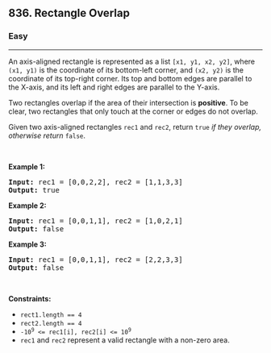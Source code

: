 <h2>836. Rectangle Overlap</h2><h3>Easy</h3><hr><div style="user-select: auto;"><p style="user-select: auto;">An axis-aligned rectangle is represented as a list <code style="user-select: auto;">[x1, y1, x2, y2]</code>, where <code style="user-select: auto;">(x1, y1)</code> is the coordinate of its bottom-left corner, and <code style="user-select: auto;">(x2, y2)</code> is the coordinate of its top-right corner. Its top and bottom edges are parallel to the X-axis, and its left and right edges are parallel to the Y-axis.</p>

<p style="user-select: auto;">Two rectangles overlap if the area of their intersection is <strong style="user-select: auto;">positive</strong>. To be clear, two rectangles that only touch at the corner or edges do not overlap.</p>

<p style="user-select: auto;">Given two axis-aligned rectangles <code style="user-select: auto;">rec1</code> and <code style="user-select: auto;">rec2</code>, return <code style="user-select: auto;">true</code><em style="user-select: auto;"> if they overlap, otherwise return </em><code style="user-select: auto;">false</code>.</p>

<p style="user-select: auto;">&nbsp;</p>
<p style="user-select: auto;"><strong style="user-select: auto;">Example 1:</strong></p>
<pre style="user-select: auto;"><strong style="user-select: auto;">Input:</strong> rec1 = [0,0,2,2], rec2 = [1,1,3,3]
<strong style="user-select: auto;">Output:</strong> true
</pre><p style="user-select: auto;"><strong style="user-select: auto;">Example 2:</strong></p>
<pre style="user-select: auto;"><strong style="user-select: auto;">Input:</strong> rec1 = [0,0,1,1], rec2 = [1,0,2,1]
<strong style="user-select: auto;">Output:</strong> false
</pre><p style="user-select: auto;"><strong style="user-select: auto;">Example 3:</strong></p>
<pre style="user-select: auto;"><strong style="user-select: auto;">Input:</strong> rec1 = [0,0,1,1], rec2 = [2,2,3,3]
<strong style="user-select: auto;">Output:</strong> false
</pre>
<p style="user-select: auto;">&nbsp;</p>
<p style="user-select: auto;"><strong style="user-select: auto;">Constraints:</strong></p>

<ul style="user-select: auto;">
	<li style="user-select: auto;"><code style="user-select: auto;">rect1.length == 4</code></li>
	<li style="user-select: auto;"><code style="user-select: auto;">rect2.length == 4</code></li>
	<li style="user-select: auto;"><code style="user-select: auto;">-10<sup style="user-select: auto;">9</sup> &lt;= rec1[i], rec2[i] &lt;= 10<sup style="user-select: auto;">9</sup></code></li>
	<li style="user-select: auto;"><code style="user-select: auto;">rec1</code> and <code style="user-select: auto;">rec2</code> represent a valid rectangle with a non-zero area.</li>
</ul>
</div>